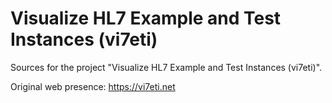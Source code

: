 # Visualize HL7 Example and Test Instances (vi7eti)

Sources for the project "Visualize HL7 Example and Test Instances (vi7eti)".

Original web presence: https://vi7eti.net
